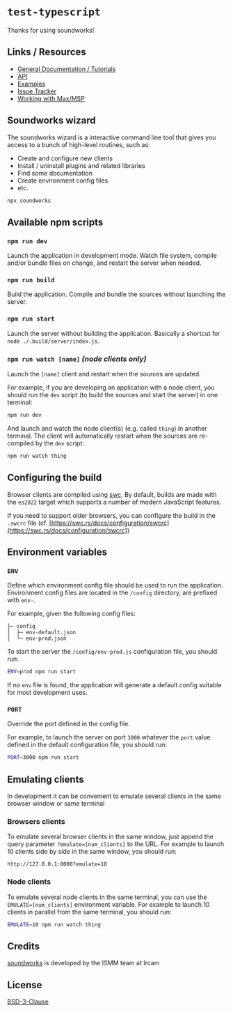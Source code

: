 # `test-typescript`

Thanks for using soundworks!

## Links / Resources

- [General Documentation / Tutorials](https://soundworks.dev/)
- [API](https://soundworks.dev/api)
- [Examples](https://github.com/collective-soundworks/soundworks-examples)
- [Issue Tracker](https://github.com/collective-soundworks/soundworks/issues)
- [Working with Max/MSP](https://github.com/collective-soundworks/soundworks-max)

## Soundworks wizard

The soundworks wizard is a interactive command line tool that gives you access to a bunch of high-level routines, such as:

- Create and configure new clients
- Install / uninstall plugins and related libraries
- Find some documentation
- Create environment config files
- etc.

```bash
npx soundworks
```

## Available npm scripts

### `npm run dev`

Launch the application in development mode. Watch file system, compile and/or bundle files on change, and restart the server when needed.

### `npm run build`

Build the application. Compile and bundle the sources without launching the server.

### `npm run start`

Launch the server without building the application. Basically a shortcut for `node ./.build/server/index.js`.

### `npm run watch [name]` _(node clients only)_

Launch the `[name]` client and restart when the sources are updated. 

For example, if you are developing an application with a node client, you should run the `dev` script (to build the sources and start the server) in one terminal:

```bash
npm run dev
```

And launch and watch the node client(s) (e.g. called `thing`) in another terminal. The client will automatically restart when the sources are re-compiled by the `dev` script:

```bash
npm run watch thing
```

## Configuring the build

Browser clients are compiled using [swc](https://swc.rs/). By default, builds are made with the `es2022` target which supports a number of modern JavaScript features.

If you need to support older browsers, you can configure the build in the `.swcrc` file (cf. [https://swc.rs/docs/configuration/swcrc](https://swc.rs/docs/configuration/swcrc))

## Environment variables

### `ENV`

Define which environment config file should be used to run the application. Environment config files are located in the `/config` directory, are prefixed with `env-`. 

For example, given the following config files:

```
├─ config
│  ├─ env-default.json
│  └─ env-prod.json   
```

To start the server the `/config/env-prod.js` configuration file, you should run:

```bash
ENV=prod npm run start
``` 

If no `env` file is found, the application will generate a default config suitable for most development uses.

### `PORT`

Override the port defined in the config file. 

For example, to launch the server on port `3000` whatever the `port` value defined in the default configuration file, you should run:

```bash
PORT=3000 npm run start
```

## Emulating clients

In development it can be convenient to emulate several clients in the same browser window or same terminal

### Browsers clients

To emulate several browser clients in the same window, just append the query parameter `?emulate=[num_clients]` to the URL. For example to launch 10 clients side by side in the same window, you should run:

```
http://127.0.0.1:8000?emulate=10
```

### Node clients

To emulate several node clients in the same terminal, you can use the `EMULATE=[num_clients]` environment variable. For example to launch 10 clients in parallel from the same terminal, you should run:

```bash
EMULATE=10 npm run watch thing
```

## Credits

[soundworks](https://soundworks.dev) is developed by the ISMM team at Ircam

## License

[BSD-3-Clause](./LICENSE)

